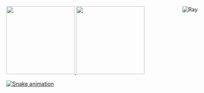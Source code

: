 <a href="https://github.com/rayenealmeida">
  <img height="180em" src="https://github-readme-stats.vercel.app/api?username=rayenealmeida&show_icons=true&theme=tokyonight&include_all_commits=true&count_private=true"/>
  <img height="180em" src="https://github-readme-stats.vercel.app/api/top-langs/?username=rayenealmeida&layout=compact&langs_count=7&theme=tokyonight"/>
  <img align="right" alt="Ray" src="https://i.picasion.com/pic91/808a44e53271d937f9fc437b9a32c1ba.gif"/>
  
  ![Snake animation](https://github.com/rayenealmeida/blob/output/github-contribution-grid-snake.svg)
</div>
